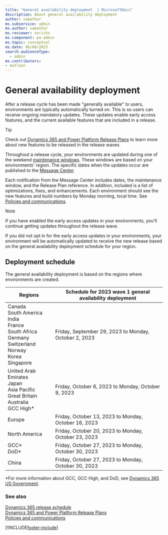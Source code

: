 ```yaml
---
title: "General availability deployment  | MicrosoftDocs"
description: About general availability deployment
author: samathur
ms.subservice: admin
ms.author: samathur 
ms.reviewer: sericks
ms.component: pa-admin
ms.topic: conceptual
ms.date: 06/09/2023
search.audienceType: 
  - admin
ms.contributors:
- matleon
---
```

# General availability deployment

After a release cycle has been made "generally available" to users, environments are typically automatically turned on. This is so users can receive ongoing mandatory updates. These updates enable early access features, and the current available features that are included in a release.  

> [!TIP]
> Check out [Dynamics 365 and Power Platform Release Plans](/dynamics365/release-plans/) to learn more about new features to be released in the release waves.

Throughout a release cycle, your environments are updated during one of the weekend [maintenance windows](policies-communications.md#maintenance-timeline). These windows are based on your environments' region. The specific dates when the updates occur are published to the [Message Center](/office365/admin/manage/message-center).

Each notification from the Message Center includes dates, the maintenance window, and the Release Plan reference. In addition, included is a list of optimizations, fixes, and enhancements. Each environment should see the new features and build numbers by Monday morning, local time. See [Policies and communications](policies-communications.md#scheduled-system-updates-and-maintenance).  

> [!NOTE]
> If you have enabled the early access updates in your environments, you'll continue getting updates throughout the release wave.
>
>If you did not opt in for the early access updates in your environments, your environment will be automatically updated to receive the new release based on the general availability deployment schedule for your region.  

## Deployment schedule  

The general availability deployment is based on the regions where environments are created.

|Regions  |Schedule for 2023 wave 1 general availability deployment|
|---------|---------|
| Canada<br />South America<br />India<br />France<br />South Africa <br />Germany<br />Switzerland<br />Norway<br />Korea<br>Singapore  | Friday, September 29, 2023 to Monday, October 2, 2023 |
|United Arab Emirates<br /> Japan<br />Asia Pacific<br />Great Britain<br>Australia<br>GCC High\*     | Friday, October 6, 2023 to Monday, October 9, 2023   |
|Europe    | Friday, October 13, 2023 to Monday, October 16, 2023      |
|North America     |  Friday, October 20, 2023 to Monday, October 23, 2023            |
|GCC\*<br>DoD\* | Friday, October 27, 2023 to Monday, October 30, 2023  |
|China | Friday, October 27, 2023 to Monday, October 30, 2023   |

\*For more information about GCC, GCC High, and DoD, see [Dynamics 365 US Government](microsoft-dynamics-365-government.md).

### See also

[Dynamics 365 release schedule](/dynamics365/get-started/release-schedule) <br />
[Dynamics 365 and Power Platform Release Plans](/dynamics365/release-plans/) <br />
[Policies and communications](policies-communications.md)

[!INCLUDE[footer-include](../includes/footer-banner.md)]
